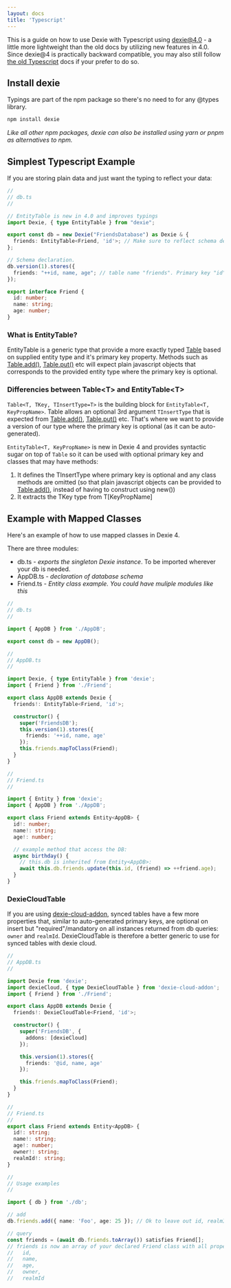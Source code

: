```yaml
---
layout: docs
title: 'Typescript'
---
```


This is a guide on how to use Dexie with Typescript using dexie@4.0 - a little more lightweight than the old docs by utilizing new features in 4.0. Since dexie@4 is practically backward compatible, you may also still follow [the old Typescript](Typescript-old) docs if your prefer to do so.

## Install dexie

Typings are part of the npm package so there's no need to for any @types library.

```bash
npm install dexie
```

_Like all other npm packages, dexie can also be installed using yarn or pnpm as alternatives to npm._

## Simplest Typescript Example

If you are storing plain data and just want the typing to reflect your data:

```ts
//
// db.ts
//

// EntityTable is new in 4.0 and improves typings
import Dexie, { type EntityTable } from "dexie";

export const db = new Dexie("FriendsDatabase") as Dexie & {
  friends: EntityTable<Friend, 'id'>; // Make sure to reflect schema declaration below!
};

// Schema declaration.
db.version(1).stores({
  friends: "++id, name, age"; // table name "friends". Primary key "id".
});

export interface Friend {
  id: number;
  name: string;
  age: number;
}

```

### What is EntityTable?

EntityTable is a generic type that provide a more exactly typed [Table](Table/Table) based on supplied entity type and it's primary key property. Methods such as [Table.add()](<Table/Table.add()>), [Table.put()](<Table/Table.put()>) etc will expect plain javascript objects that corresponds to the provided entity type where the primary key is optional.

### Differencies between Table&lt;T&gt; and EntityTable&lt;T&gt;

`Table<T, TKey, TInsertType=T>` is the building block for `EntityTable<T, KeyPropName>`. Table allows an optional 3rd argument `TInsertType` that is expected from [Table.add()](<Table/Table.add()>), [Table.put()](<Table/Table.put()>) etc. That's where we want to provide a version of our type where the primary key is optional (as it can be auto-generated).

`EntityTable<T, KeyPropName>` is new in Dexie 4 and provides syntactic sugar on top of `Table` so it can be used with optional primary key and classes that may have methods:

1. It defines the TInsertType where primary key is optional and any class methods are omitted (so that plain javascript objects can be provided to [Table.add()](<Table/Table.add()>), instead of having to construct using new())
2. It extracts the TKey type from T[KeyPropName]

## Example with Mapped Classes

Here's an example of how to use mapped classes in Dexie 4.

There are three modules:

- db.ts - _exports the singleton Dexie instance_. To be imported wherever your db is needed.
- AppDB.ts - _declaration of database schema_
- Friend.ts - _Entity class example. You could have muliple modules like this_

```ts
//
// db.ts
//

import { AppDB } from './AppDB';

export const db = new AppDB();
```

```ts
//
// AppDB.ts
//

import Dexie, { type EntityTable } from 'dexie';
import { Friend } from './Friend';

export class AppDB extends Dexie {
  friends!: EntityTable<Friend, 'id'>;

  constructor() {
    super('FriendsDB');
    this.version(1).stores({
      friends: '++id, name, age'
    });
    this.friends.mapToClass(Friend);
  }
}
```

```ts
//
// Friend.ts
//

import { Entity } from 'dexie';
import { AppDB } from './AppDB';

export class Friend extends Entity<AppDB> {
  id!: number;
  name!: string;
  age!: number;

  // example method that access the DB:
  async birthday() {
    // this.db is inherited from Entity<AppDB>:
    await this.db.friends.update(this.id, (friend) => ++friend.age);
  }
}
```

### DexieCloudTable

If you are using [dexie-cloud-addon](/cloud/docs/dexie-cloud-addon), synced tables have a few more properties that, similar to auto-generated primary keys, are optional on insert but "required"/mandatory on all instances returned from db queries: `owner` and `realmId`. DexieCloudTable is therefore a better generic to use for synced tables with dexie cloud.

```ts
//
// AppDB.ts
//

import Dexie from 'dexie';
import dexieCloud, { type DexieCloudTable } from 'dexie-cloud-addon';
import { Friend } from './Friend';

export class AppDB extends Dexie {
  friends!: DexieCloudTable<Friend, 'id'>;

  constructor() {
    super('FriendsDB', {
      addons: [dexieCloud]
    });

    this.version(1).stores({
      friends: '@id, name, age'
    });

    this.friends.mapToClass(Friend);
  }
}

//
// Friend.ts
//
export class Friend extends Entity<AppDB> {
  id!: string;
  name!: string;
  age!: number;
  owner!: string;
  realmId!: string;
}

//
// Usage examples
//

import { db } from './db';

// add
db.friends.add({ name: 'Foo', age: 25 }); // Ok to leave out id, realmId and owner as they are all auto-generated.

// query
const friends = (await db.friends.toArray()) satisfies Friend[];
// friends is now an array of your declared Friend class with all properties on:
//   id,
//   name,
//   age,
//   owner,
//   realmId
```
